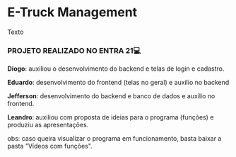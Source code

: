 # E-Truck Management
Texto
### PROJETO REALIZADO NO ENTRA 21💻

**Diogo**: auxiliou o desenvolvimento do backend e telas de login e cadastro.

**Eduardo**: desenvolvimento do frontend (telas no geral) e auxílio no backend 

**Jefferson**: desenvolvimento do backend e banco de dados e auxílio no frontend.

**Leandro**: auxiliou com proposta de ideias para o programa (funções) e produziu as apresentações.

obs: caso queira visualizar o programa em funcionamento, basta baixar a pasta "Vídeos com funções".
